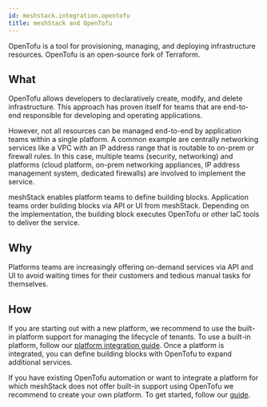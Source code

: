 ```yaml
---
id: meshstack.integration.opentofu
title: meshStack and OpenTofu
---
```


OpenTofu is a tool for provisioning, managing, and deploying infrastructure resources. OpenTofu is an open-source fork of Terraform.

## What

OpenTofu allows developers to declaratively create, modify, and delete infrastructure. This approach has proven itself for teams that are end-to-end responsible for developing and operating applications.

However, not all resources can be managed end-to-end by application teams within a single platform. A common example are centrally networking services like a VPC with an IP address range that is routable to on-prem or firewall rules. In this case, multiple teams (security, networking) and platforms (cloud platform, on-prem networking appliances, IP address management system, dedicated firewalls) are involved to implement the service.

meshStack enables platform teams to define building blocks. Application teams order building blocks via API or UI from meshStack. Depending on the implementation, the building block executes OpenTofu or other IaC tools to deliver the service.

## Why

Platforms teams are increasingly offering on-demand services via API and UI to avoid waiting times for their customers and tedious manual tasks for themselves.

## How

If you are starting out with a new platform, we recommend to use the built-in platform support for managing the lifecycle of tenants. To use a built-in platform, follow our [platform integration guide](meshstack.how-to.integrate-meshplatform.md).
Once a platform is integrated, you can define building blocks with OpenTofu to expand additional services.

If you have existing OpenTofu automation or want to integrate a platform for which meshStack does not offer built-in support using OpenTofu we recommend to create your own platform. To get started, follow our [guide](meshstack.how-to.create-your-own-platform.md).
